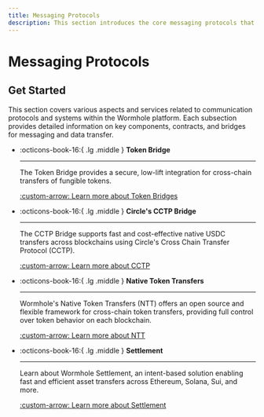 ```yaml
---
title: Messaging Protocols
description: This section introduces the core messaging protocols that power seamless cross-chain communication and asset transfer within the Wormhole ecosystem.
---
```


# Messaging Protocols

## Get Started

This section covers various aspects and services related to communication protocols and systems within the Wormhole platform. Each subsection provides detailed information on key components, contracts, and bridges for messaging and data transfer.

<div class="grid cards" markdown>

-   :octicons-book-16:{ .lg .middle } **Token Bridge**

    ---

    The Token Bridge provides a secure, low-lift integration for cross-chain transfers of fungible tokens.

    [:custom-arrow: Learn more about Token Bridges](/docs/learn/transfers/token-bridge/)

-   :octicons-book-16:{ .lg .middle } **Circle's CCTP Bridge**

    ---

    The CCTP Bridge supports fast and cost-effective native USDC transfers across blockchains using Circle's Cross Chain Transfer Protocol (CCTP).

    [:custom-arrow: Learn more about CCTP](/docs/learn/transfers/cctp/)

-   :octicons-book-16:{ .lg .middle } **Native Token Transfers**

    ---

    Wormhole's Native Token Transfers (NTT) offers an open source and flexible framework for cross-chain token transfers, providing full control over token behavior on each blockchain.

    [:custom-arrow: Learn more about NTT](/docs/learn/transfers/native-token-transfers/)

-   :octicons-book-16:{ .lg .middle } **Settlement**

    ---

    Learn about Wormhole Settlement, an intent-based solution enabling fast and efficient asset transfers across Ethereum, Solana, Sui, and more.

    [:custom-arrow: Learn more about Settlement](/docs/learn/transfers/settlement/)

</div>
